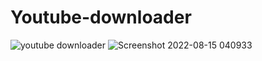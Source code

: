 # Youtube-downloader
![youtube downloader](https://user-images.githubusercontent.com/100248770/184575985-fcddf8ac-54e4-4d85-82ab-e61b923bbf15.png)
![Screenshot 2022-08-15 040933](https://user-images.githubusercontent.com/100248770/184575837-1b215abf-4942-43c4-80d7-e8a88c50f773.png)
